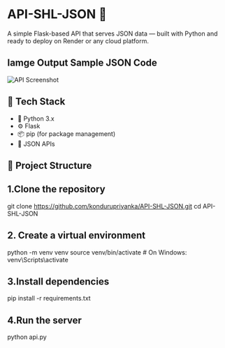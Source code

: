 # API-SHL-JSON 🚀

A simple Flask-based API that serves JSON data — built with Python and ready to deploy on Render or any cloud platform.

## Iamge Output Sample JSON Code 
![API Screenshot](image)



## 🔧 Tech Stack

- 🐍 Python 3.x
- ⚙️ Flask
- 📦 pip (for package management)
- 🧪 JSON APIs

## 📁 Project Structure 

## 1.Clone the repository
git clone https://github.com/kondurupriyanka/API-SHL-JSON.git
cd API-SHL-JSON

## 2. Create a virtual environment
python -m venv venv
source venv/bin/activate  # On Windows: venv\Scripts\activate

## 3.Install dependencies
pip install -r requirements.txt


## 4.Run the server
python api.py
